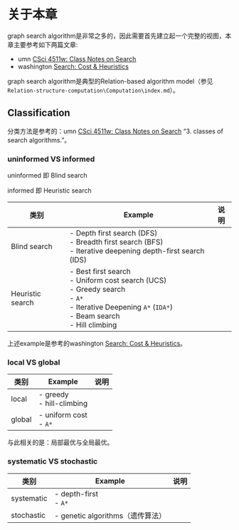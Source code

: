 # 关于本章

graph search algorithm是非常之多的，因此需要首先建立起一个完整的视图，本章主要参考如下两篇文章:

- umn [CSci 4511w: Class Notes on Search](https://www-users.cs.umn.edu/~gini/4511/search)
- washington [Search: Cost & Heuristics](https://courses.cs.washington.edu/courses/cse473/14au/slides/03-hsearch.pdf)

graph search algorithm是典型的Relation-based algorithm model（参见`Relation-structure-computation\Computation\index.md`）。

## Classification

分类方法是参考的：umn [CSci 4511w: Class Notes on Search](https://www-users.cs.umn.edu/~gini/4511/search) “3. classes of search algorithms.”。

### uninformed VS informed 

uninformed 即 Blind search

informed 即 Heuristic search

| 类别             | Example                                                      | 说明 |
| ---------------- | ------------------------------------------------------------ | ---- |
| Blind search     | - Depth first search (DFS) <br>- Breadth first search (BFS) <br>- Iterative deepening depth-first search (IDS) |      |
| Heuristic search | - Best first search <br/>- Uniform cost search (UCS) <br>- Greedy search <br>- `A*` <br>- Iterative Deepening `A*` (`IDA*`) <br>- Beam search <br>- Hill climbing |      |

上述example是参考的washington [Search: Cost & Heuristics](https://courses.cs.washington.edu/courses/cse473/14au/slides/03-hsearch.pdf)。

### local VS global

| 类别   | Example                      | 说明 |
| ------ | ---------------------------- | ---- |
| local  | - greedy <br>- hill-climbing |      |
| global | - uniform cost <br>- `A*`    |      |

与此相关的是：局部最优与全局最优。

### systematic VS stochastic 

| 类别       | Example                          | 说明 |
| ---------- | -------------------------------- | ---- |
| systematic | - depth-first<br>- `A*`          |      |
| stochastic | - genetic algorithms（遗传算法） |      |



